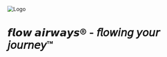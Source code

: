 
![Logo](https://cdn.discordapp.com/attachments/1359910557553262752/1359911316487147590/fxw_tranpar_logo.png?ex=67f9339b&is=67f7e21b&hm=1e53442b882a6c6cdf07279a9febd5e50fad1cfaebf7ee12f9104edc53bc6514&)


# 𝙛𝙡𝙤𝙬 𝙖𝙞𝙧𝙬𝙖𝙮𝙨®️ -  𝘧𝘭𝘰𝘸𝘪𝘯𝘨 𝘺𝘰𝘶𝘳 𝘫𝘰𝘶𝘳𝘯𝘦𝘺™️
